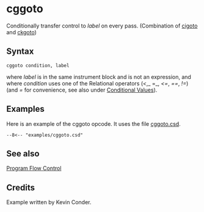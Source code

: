 <!--
id:cggoto
category:Instrument Control:Program Flow Control
-->
# cggoto
Conditionally transfer control to _label_ on every pass. (Combination of [cigoto](../../opcodes/cigoto) and [ckgoto](../../opcodes/ckgoto))

## Syntax
``` csound-orc
cggoto condition, label
```

where _label_ is in the same instrument block and is not an expression, and where _condition_ uses one of the Relational operators (_&lt;_,_ =_, _&lt;=_, _==_, _!=_) (and _=_ for convenience, see also under [Conditional Values](../../control/conditional)).

## Examples

Here is an example of the cggoto opcode. It uses the file [cggoto.csd](../../examples/cggoto.csd).

``` csound-csd title="Example of the cggoto opcode." linenums="1"
--8<-- "examples/cggoto.csd"
```

## See also

[Program Flow Control](../../control/pgmctl)

## Credits

Example written by Kevin Conder.
